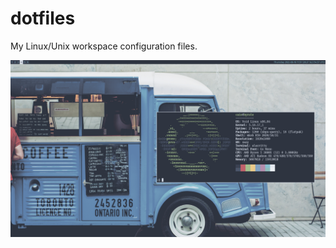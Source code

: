 # dotfiles
My Linux/Unix workspace configuration files.

<p>
    <img src="img/workspace-2022-08-18.png">
</p>
